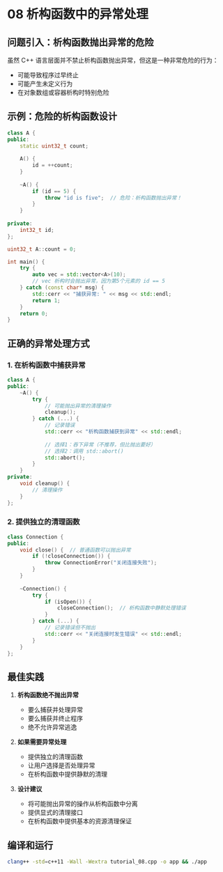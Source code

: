 # 08 析构函数中的异常处理

## 问题引入：析构函数抛出异常的危险

虽然 C++ 语言层面并不禁止析构函数抛出异常，但这是一种非常危险的行为：
- 可能导致程序过早终止
- 可能产生未定义行为
- 在对象数组或容器析构时特别危险

## 示例：危险的析构函数设计

```cpp
class A {
public:
    static uint32_t count;
    
    A() {
        id = ++count;
    }
    
    ~A() {
        if (id == 5) {
            throw "id is five";  // 危险：析构函数抛出异常！
        }
    }
    
private:
    int32_t id;
};

uint32_t A::count = 0;

int main() {
    try {
        auto vec = std::vector<A>(10);
        // vec 析构时会抛出异常，因为第5个元素的 id == 5
    } catch (const char* msg) {
        std::cerr << "捕获异常: " << msg << std::endl;
        return 1;
    }
    return 0;
}
```

## 正确的异常处理方式

### 1. 在析构函数中捕获异常

```cpp
class A {
public:
    ~A() {
        try {
            // 可能抛出异常的清理操作
            cleanup();
        } catch (...) {
            // 记录错误
            std::cerr << "析构函数捕获到异常" << std::endl;
            
            // 选择1：吞下异常（不推荐，但比抛出要好）
            // 选择2：调用 std::abort()
            std::abort();
        }
    }
private:
    void cleanup() {
        // 清理操作
    }
};
```

### 2. 提供独立的清理函数

```cpp
class Connection {
public:
    void close() {  // 普通函数可以抛出异常
        if (!closeConnection()) {
            throw ConnectionError("关闭连接失败");
        }
    }
    
    ~Connection() {
        try {
            if (isOpen()) {
                closeConnection();  // 析构函数中静默处理错误
            }
        } catch (...) {
            // 记录错误但不抛出
            std::cerr << "关闭连接时发生错误" << std::endl;
        }
    }
};
```

## 最佳实践

1. **析构函数绝不抛出异常**
   - 要么捕获并处理异常
   - 要么捕获并终止程序
   - 绝不允许异常逃逸

2. **如果需要异常处理**
   - 提供独立的清理函数
   - 让用户选择是否处理异常
   - 在析构函数中提供静默的清理

3. **设计建议**
   - 将可能抛出异常的操作从析构函数中分离
   - 提供显式的清理接口
   - 在析构函数中提供基本的资源清理保证

## 编译和运行

```bash
clang++ -std=c++11 -Wall -Wextra tutorial_08.cpp -o app && ./app